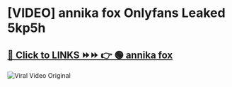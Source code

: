 
 # [VIDEO] annika fox Onlyfans Leaked 5kp5h

## <h2><a href="https://clipsfans.com/annika_fox&ref=git">🔗 Click to LINKS ⏩⏩ 👉 🟢 annika fox </a></h2>

<a href="https://clipsfans.com/annika_fox&ref=git" rel="nofollow" data-target="animated-image.originalLink"><img src="https://i.ibb.co.com/xMMVF88/686577567.gif" alt="Viral Video Original" style="max-width: 100%; display: inline-block;" data-target="animated-image.originalImage"></a>

